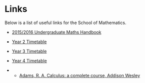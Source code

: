 Links
=====
Below is a list of useful links for the School of Mathematics.

- [2015/2016 Undergraduate Maths Handbook](https://canvas.bham.ac.uk/courses/15321/files/2038792/download?wrap=1)
- [Year 2 Timetable](https://canvas.bham.ac.uk/courses/15321/files/2056300/download?wrap=1)
- [Year 3 Timetable](https://canvas.bham.ac.uk/courses/15321/files/2056304/download?wrap=1)
- [Year 4 Timetable](https://canvas.bham.ac.uk/courses/15321/files/2056347/download?wrap=1)

- - [Adams, R. A. Calculus: a complete course, Addison Wesley](http://rjavadi.iut.ac.ir/sites/rjavadi.iut.ac.ir/files//files_course/robert_a._adams_christopher_essex_calculus_a_cbookfi.org_.pdf)
